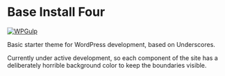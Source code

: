 Base Install Four
===

[![WPGulp](https://img.shields.io/badge/Built%20For%20WordPress-%E2%93%A6-lightgrey.svg?style=flat-square)](https://github.com/mikejandreau/Base-Install-Four) 

Basic starter theme for WordPress development, based on Underscores.

Currently under active development, so each component of the site has a deliberately horrible background color to keep the boundaries visible.